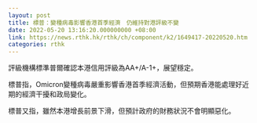 ```yaml
---
layout: post
title: 標普：變種病毒影響香港首季經濟　仍維持對港評級不變
date: 2022-05-20 13:16:20.000000000 +08:00
link: https://news.rthk.hk/rthk/ch/component/k2/1649417-20220520.htm
categories: rthk
---
```


評級機構標準普爾確認本港信用評級為AA+/A-1+，展望穩定。

標普指，Omicron變種病毒嚴重影響香港首季經濟活動，但預期香港能處理好近期的經濟干擾和政局變化。

標普又指，雖然本港增長前景下滑，但預計政府的財務狀況不會明顯惡化。
